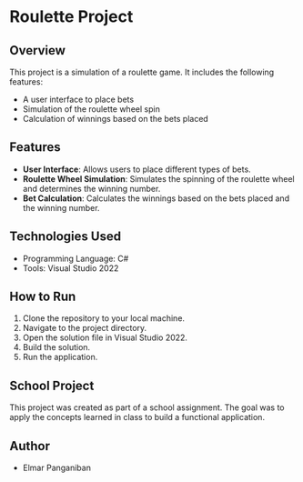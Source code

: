 # Roulette Project

## Overview

This project is a simulation of a roulette game. It includes the following features:
- A user interface to place bets
- Simulation of the roulette wheel spin
- Calculation of winnings based on the bets placed

## Features

- **User Interface**: Allows users to place different types of bets.
- **Roulette Wheel Simulation**: Simulates the spinning of the roulette wheel and determines the winning number.
- **Bet Calculation**: Calculates the winnings based on the bets placed and the winning number.

## Technologies Used

- Programming Language: C#
- Tools: Visual Studio 2022

## How to Run

1. Clone the repository to your local machine.
2. Navigate to the project directory.
3. Open the solution file in Visual Studio 2022.
4. Build the solution.
5. Run the application.

## School Project

This project was created as part of a school assignment. The goal was to apply the concepts learned in class to build a functional application.

## Author

- Elmar Panganiban

